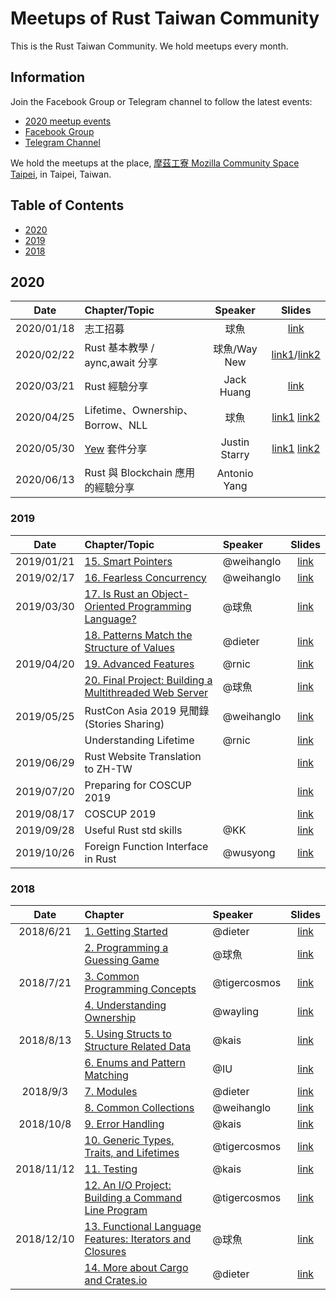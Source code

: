 # Meetups of Rust Taiwan Community

This is the Rust Taiwan Community. We hold meetups every month.

## Information

Join the Facebook Group or Telegram channel to follow the latest events:

- [2020 meetup events](https://2020-rust-tw.kktix.cc)
- [Facebook Group](https://www.facebook.com/groups/rust.lang.tw/)
- [Telegram Channel](https://t.me/rust_tw)

We hold the meetups at the place, [摩茲工寮 Mozilla Community Space Taipei](https://www.facebook.com/MozSpaceTPE/), in Taipei, Taiwan.

## Table of Contents

- [2020](#2020)
- [2019](#2019)
- [2018](#2018)


## 2020
| Date | Chapter/Topic | Speaker | Slides |
|:----:|:--------------|:-------:|:------:|
| 2020/01/18 | 志工招募 | 球魚 | [link](https://hackmd.io/@ballfish/2020-rust-tw) |
| 2020/02/22 | Rust 基本教學 / aync,await 分享 | 球魚/Way New | [link1](https://hackmd.io/@ballfish/BkYVxV7Z8)/[link2](https://www.slideshare.net/YuWeiWu13/async-in-rust) |
| 2020/03/21 | Rust 經驗分享 | Jack Huang | [link](https://youtu.be/xQUK6gqUAfc) |
| 2020/04/25 | Lifetime、Ownership、Borrow、NLL | 球魚 | [link1](https://hackmd.io/@ballfish/rust-book-2020) [link2](https://youtu.be/WAK2Q8jz_fg) |
| 2020/05/30 | [Yew](https://github.com/yewstack/yew) 套件分享 | Justin Starry | [link1](https://docs.google.com/presentation/d/1ehRzmdpNsIXnnQX_-2s7Ym1XeWJCQaQKmYKcdU47lu8/edit?usp=sharing) [link2](https://youtu.be/DU2vQHy6sxU) |
| 2020/06/13 | Rust 與 Blockchain 應用的經驗分享 | Antonio Yang | |

### 2019

| Date | Chapter/Topic | Speaker | Slides |
|:----:|:------- |:------- |:------:|
| 2019/01/21 | [15. Smart Pointers](https://doc.rust-lang.org/book/ch15-00-smart-pointers.html) | @weihanglo |[link](https://weihanglo.tw/slides/rust-smart-pointers.html)|
| 2019/02/17 | [16. Fearless Concurrency](https://doc.rust-lang.org/book/ch16-00-concurrency.html) | @weihanglo |[link](https://weihanglo.tw/slides/rust-concurrency.html)|
| 2019/03/30 | [17. Is Rust an Object-Oriented Programming Language?](https://doc.rust-lang.org/book/ch17-00-oop.html) | @球魚 |[link](https://slides.com/lili668668/oop-and-rust)|
|            | [18. Patterns Match the Structure of Values](https://doc.rust-lang.org/book/ch18-00-patterns.html) | @dieter |[link](https://dieterplex.gitlab.io/rust-studygroup/ch18.html)|
| 2019/04/20 | [19. Advanced Features](https://doc.rust-lang.org/book/ch19-00-advanced-features.html) | @rnic |[link](https://github.com/rniczh/slides/blob/gh-pages/Advenced-features/advanced_features.pdf)|
|          | [20. Final Project: Building a Multithreaded Web Server](https://doc.rust-lang.org/book/ch20-00-final-project-a-web-server.html) | @球魚 |[link](https://slides.com/lili668668/rust-20#/)|
| 2019/05/25 | RustCon Asia 2019 見聞錄 (Stories Sharing) | @weihanglo |[link](https://weihanglo.tw/slides/rustcon-asia-2019#1)|
|            | Understanding Lifetime | @rnic |[link](https://github.com/rniczh/slides/blob/gh-pages/Lifetimes-intro/lifetimes-intro.pdf)|
| 2019/06/29 | Rust Website Translation to ZH-TW |  |[link](https://pontoon.rust-lang.org/zh-TW/)|
| 2019/07/20 | Preparing for COSCUP 2019 |  |[link](https://coscup.org/2019/en/)|
| 2019/08/17 | COSCUP 2019 |  |[link](https://coscup.org/2019/en/)|
| 2019/09/28 | Useful Rust std skills | @KK | [link](https://www.slideshare.net/kkthegamer/rust-std) |
| 2019/10/26 | Foreign Function Interface in Rust | @wusyong | [link](https://hackmd.io/@mRP87MlTRvOLHDMXBXHf0Q/ryCMwXvYH#/) |

### 2018

| Date | Chapter | Speaker | Slides |
|:----:|:------- |:------- |:------:|
| 2018/6/21 | [1. Getting Started](https://doc.rust-lang.org/book/ch01-00-getting-started.html) | @dieter | [link](https://dieterplex.gitlab.io/rust-studygroup/intro&ch1.html)|
|           | [2. Programming a Guessing Game](https://doc.rust-lang.org/book/ch02-00-guessing-game-tutorial.html) | @球魚 | [link](https://slides.com/lili668668/rust-ch2/#/)|
| 2018/7/21 | [3. Common Programming Concepts](https://doc.rust-lang.org/book/ch03-00-common-programming-concepts.html) | @tigercosmos | [link](./slides/CH3.pdf)|
|           | [4. Understanding Ownership](https://doc.rust-lang.org/book/ch04-00-understanding-ownership.html) | @wayling | [link](https://docs.google.com/presentation/d/1UHW8qxp3nSfNQunpE9tVwJ6yxh7Y3ghNNmttedY1Skw/edit)|
| 2018/8/13 | [5. Using Structs to Structure Related Data](https://doc.rust-lang.org/book/ch05-00-structs.html) | @kais | [link](https://hackmd.io/p/Skw4Xk_bQ#)|
|           | [6. Enums and Pattern Matching](https://doc.rust-lang.org/book/ch06-00-enums.html) | @IU | [link](https://drive.google.com/drive/folders/1s4iX4XXh_pFBvHpR6w2KXHq5uz04NgeO?usp=sharing)|
| 2018/9/3 | [7. Modules](https://doc.rust-lang.org/book/ch07-00-packages-crates-and-modules.html) | @dieter | [link](https://dieterplex.gitlab.io/rust-studygroup/ch7.html)|
|          | [8. Common Collections](https://doc.rust-lang.org/book/ch08-00-common-collections.html) | @weihanglo | [link](https://weihanglo.tw/slides/rust-collections)|
| 2018/10/8 | [9. Error Handling](https://doc.rust-lang.org/book/ch09-00-error-handling.html) | @kais | [link](https://hackmd.io/p/B1lPZJ4Pqm#/) |
|          | [10. Generic Types, Traits, and Lifetimes](https://doc.rust-lang.org/book/ch10-00-generics.html) | @tigercosmos | [link](https://hackmd.io/p/Hk9fOfvqm#/) |
| 2018/11/12 | [11. Testing](https://doc.rust-lang.org/book/ch11-00-testing.html) | @kais | [link](https://hackmd.io/p/B186LUraX#/)|
|          | [12. An I/O Project: Building a Command Line Program](https://doc.rust-lang.org/book/ch12-00-an-io-project.html) | @tigercosmos | [link](https://hackmd.io/p/r18I6LrTQ#/) |
| 2018/12/10 | [13. Functional Language Features: Iterators and Closures](https://doc.rust-lang.org/book/ch13-00-functional-features.html) | @球魚 |[link](https://slides.com/lili668668/rust-12#/)|
|          | [14. More about Cargo and Crates.io](https://doc.rust-lang.org/book/ch14-00-more-about-cargo.html) | @dieter | [link](https://dieterplex.gitlab.io/rust-studygroup/ch14.html) |
